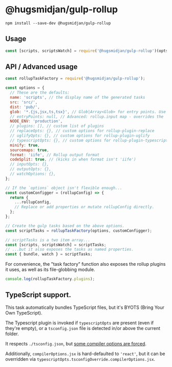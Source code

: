 # @hugsmidjan/gulp-rollup

```
npm install --save-dev @hugsmidjan/gulp-rollup
```

## Usage

```js
const [scripts, scriptsWatch] = require('@hugsmidjan/gulp-rollup')(opts);
```

## API / Advanced usage

```js
const rollupTaskFactory = require('@hugsmidjan/gulp-rollup');

const options = {
  // These are the defaults:
  name: 'scripts', // the display name of the generated tasks
  src: 'src/',
  dist: 'pub/',
  glob: '*.{js,jsx,ts,tsx}', // Glob|Array<Glob> for entry points. Use '!' prefix to ignore
  // entryPoints: null, // Advanced: rollup.input map - overrides the `glob` option
  NODE_ENV: 'production',
  // plugins: [], // custom list of plugins
  // replaceOpts: {}, // custom options for rollup-plugin-replace
  // uglifyOpts: {}, // custom options for rollup-plugin-uglify
  // typescriptOpts: {}, // custom options for rollup-plugin-typescript2
  minify: true,
  sourcemaps: true,
  format: 'iife', // Rollup output format
  codeSplit: true, // (kicks in when format isn't 'iife')
  // inputOpts: {},
  // outputOpts: {},
  // watchOptions: {},
};

// If the `options` object isn't flexible enough...
const customConfigger = (rollupConfig) => {
  return {
    ...rollupConfig,
    // Replace or add properties or mutate rollupConfig directly.
  };
};

// Create the gulp tasks based on the above options.
const scriptTasks = rollupTaskFactory(options, customConfigger);

// scriptTasks is a two item array...
const [scripts, scriptsWatch] = scriptTasks;
// ...but it also exposes the tasks as named properties.
const { bundle, watch } = scriptTasks;
```

For convenience, the "task factory" function also exposes the rollup plugins
it uses, as well as its file-globbing module.

```js
console.log(rollupTaskFactory.plugins);
```

## TypeScript support.

This task automatically bundles TypeScript files, but it's BYOTS (Bring Your Own TypeScript).

The Typescript plugin is invoked if `typescriptOpts` are present (even if they're empty), or a `tsconfig.json` file is detected in/or above the current folder.

It respects `./tsconfig.json`, but [some compiler options are forced](https://www.npmjs.com/package/rollup-plugin-typescript2#some-compiler-options-are-forced).

Additionally, `compilerOptions.jsx` is hard-defaulted to `'react'`, but it can be overridden via `typescriptOpts.tsconfigOverride.compilerOptions.jsx`.



